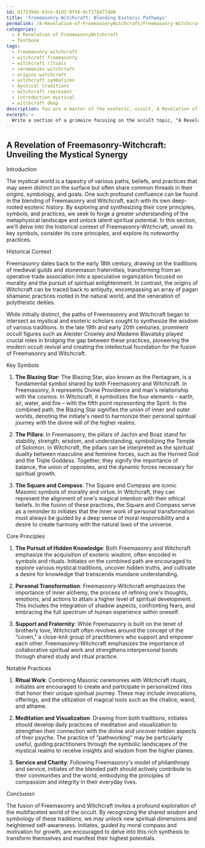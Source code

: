```yaml
---
id: d17239de-03ce-41d2-9f58-8cf2784774d8
title: 'Freemasonry-Witchcraft: Blending Esoteric Pathways'
permalink: /A-Revelation-of-FreemasonryWitchcraft/Freemasonry-Witchcraft-Blending-Esoteric-Pathways/
categories:
  - A Revelation of FreemasonryWitchcraft
  - Textbook
tags:
  - freemasonry witchcraft
  - witchcraft freemasonry
  - witchcraft rituals
  - ceremonies witchcraft
  - origins witchcraft
  - witchcraft symbolizes
  - mystical traditions
  - witchcraft represent
  - introduction mystical
  - witchcraft deep
description: You are a master of the esoteric, occult, A Revelation of FreemasonryWitchcraft and education, you have written many textbooks on the subject in ways that provide students with rich and deep understanding of the subject. You are being asked to write textbook-like sections on a topic and you do it with full context, explainability, and reliability in accuracy to the true facts of the topic at hand, in a textbook style that a student would easily be able to learn from, in a rich, engaging, and contextual way. Always include relevant context (such as formulas and history), related concepts, and in a way that someone can gain deep insights from.
excerpt: > 
  Write a section of a grimoire focusing on the occult topic, "A Revelation of Freemasonry-Witchcraft," blending the esoteric aspects of both Freemasonry and Witchcraft. Include historical context, key symbols, core principles, and notable practices, ensuring the content is both rich in knowledge and understanding for initiates seeking to learn from this unique blend of mystical paths.
---
```


## A Revelation of Freemasonry-Witchcraft: Unveiling the Mystical Synergy

Introduction

The mystical world is a tapestry of various paths, beliefs, and practices that may seem distinct on the surface but often share common threads in their origins, symbology, and goals. One such profound confluence can be found in the blending of Freemasonry and Witchcraft, each with its own deep-rooted esoteric history. By exploring and synthesizing their core principles, symbols, and practices, we seek to forge a greater understanding of the metaphysical landscape and unlock latent spiritual potential. In this section, we'll delve into the historical context of Freemasonry-Witchcraft, unveil its key symbols, consider its core principles, and explore its noteworthy practices.

Historical Context

Freemasonry dates back to the early 18th century, drawing on the traditions of medieval guilds and stonemason fraternities, transforming from an operative trade association into a speculative organization focused on morality and the pursuit of spiritual enlightenment. In contrast, the origins of Witchcraft can be traced back to antiquity, encompassing an array of pagan shamanic practices rooted in the natural world, and the veneration of polytheistic deities.

While initially distinct, the paths of Freemasonry and Witchcraft began to intersect as mystical and esoteric scholars sought to synthesize the wisdom of various traditions. In the late 19th and early 20th centuries, prominent occult figures such as Aleister Crowley and Madame Blavatsky played crucial roles in bridging the gap between these practices, pioneering the modern occult revival and creating the intellectual foundation for the fusion of Freemasonry and Witchcraft.

Key Symbols

1. ****The Blazing Star****: The Blazing Star, also known as the Pentagram, is a fundamental symbol shared by both Freemasonry and Witchcraft. In Freemasonry, it represents Divine Providence and man's relationship with the cosmos. In Witchcraft, it symbolizes the four elements – earth, air, water, and fire – with the fifth point representing the Spirit. In the combined path, the Blazing Star signifies the union of inner and outer worlds, denoting the initiate's need to harmonize their personal spiritual journey with the divine will of the higher realms.

2. ****The Pillars****: In Freemasonry, the pillars of Jachin and Boaz stand for stability, strength, wisdom, and understanding, symbolizing the Temple of Solomon. In Witchcraft, the pillars can be interpreted as the spiritual duality between masculine and feminine forces, such as the Horned God and the Triple Goddess. Together, they signify the importance of balance, the union of opposites, and the dynamic forces necessary for spiritual growth.

3. ****The Square and Compass****: The Square and Compass are iconic Masonic symbols of morality and virtue. In Witchcraft, they can represent the alignment of one's magical intention with their ethical beliefs. In the fusion of these practices, the Square and Compass serve as a reminder to initiates that the inner work of personal transformation must always be guided by a deep sense of moral responsibility and a desire to create harmony with the natural laws of the universe.

Core Principles

1. ****The Pursuit of Hidden Knowledge****: Both Freemasonry and Witchcraft emphasize the acquisition of esoteric wisdom, often encoded in symbols and rituals. Initiates on the combined path are encouraged to explore various mystical traditions, uncover hidden truths, and cultivate a desire for knowledge that transcends mundane understanding.

2. ****Personal Transformation****: Freemasonry-Witchcraft emphasizes the importance of inner alchemy, the process of refining one's thoughts, emotions, and actions to attain a higher level of spiritual development. This includes the integration of shadow aspects, confronting fears, and embracing the full spectrum of human experience within oneself.

3. ****Support and Fraternity****: While Freemasonry is built on the tenet of brotherly love, Witchcraft often revolves around the concept of the "coven," a close-knit group of practitioners who support and empower each other. Freemasonry-Witchcraft emphasizes the importance of collaborative spiritual work and strengthens interpersonal bonds through shared study and ritual practice.

Notable Practices

1. ****Ritual Work****: Combining Masonic ceremonies with Witchcraft rituals, initiates are encouraged to create and participate in personalized rites that honor their unique spiritual journey. These may include invocations, offerings, and the utilization of magical tools such as the chalice, wand, and athame.

2. ****Meditation and Visualization****: Drawing from both traditions, initiates should develop daily practices of meditation and visualization to strengthen their connection with the divine and uncover hidden aspects of their psyche. The practice of "pathworking" may be particularly useful, guiding practitioners through the symbolic landscapes of the mystical realms to receive insights and wisdom from the higher planes.

3. ****Service and Charity****: Following Freemasonry's model of philanthropy and service, initiates of the blended path should actively contribute to their communities and the world, embodying the principles of compassion and integrity in their everyday lives.

Conclusion

The fusion of Freemasonry and Witchcraft invites a profound exploration of the multifaceted world of the occult. By recognizing the shared wisdom and symbology of these traditions, we may unlock new spiritual dimensions and heightened self-awareness. Initiates, guided by moral compass and motivation for growth, are encouraged to delve into this rich synthesis to transform themselves and manifest their highest potentials.
